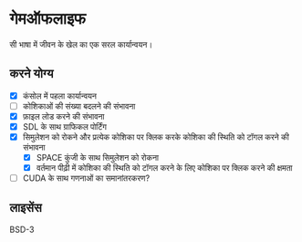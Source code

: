 # गेमऑफलाइफ
सी भाषा में जीवन के खेल का एक सरल कार्यान्वयन।

## करने योग्य
- [x] कंसोल में पहला कार्यान्वयन
- [ ] कोशिकाओं की संख्या बदलने की संभावना
- [x] फ़ाइल लोड करने की संभावना
- [x] SDL के साथ ग्राफिकल पोर्टिंग
- [x] सिमुलेशन को रोकने और प्रत्येक कोशिका पर क्लिक करके कोशिका की स्थिति को टॉगल करने की संभावना
    - [x] SPACE कुंजी के साथ सिमुलेशन को रोकना
    - [x] वर्तमान पीढ़ी में कोशिका की स्थिति को टॉगल करने के लिए कोशिका पर क्लिक करने की क्षमता
- [ ] CUDA के साथ गणनाओं का समानांतरकरण?

## लाइसेंस
BSD-3

